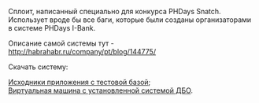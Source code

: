 Сплоит, написанный специально для конкурса PHDays Snatch. Использует вроде бы все баги, которые были созданы организаторами в системе PHDays I-Bank.

Описание самой системы тут - http://habrahabr.ru/company/pt/blog/144775/

Скачать систему:

<a href="http://downloads.phdays.com/phdays_ibank_src.zip">Исходники приложения с тестовой базой</a>; <br/>
<a href="http://downloads.phdays.com/phdays_ibank_vm.zip">Виртуальная машина с установленной системой ДБО</a>.

